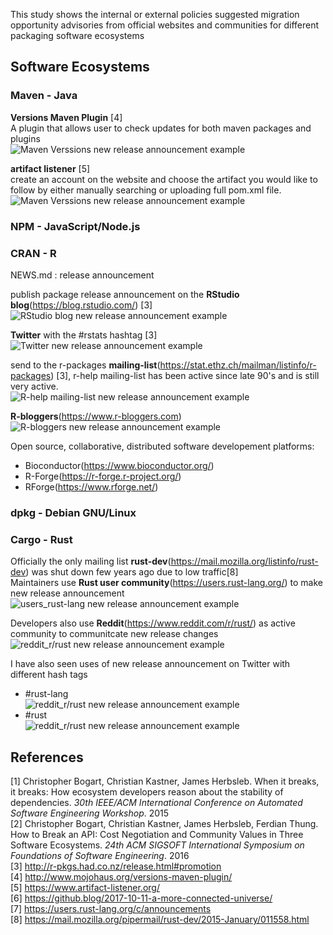 This study shows the internal or external policies suggested migration opportunity advisories from official websites and communities for different packaging software ecosystems

## Software Ecosystems

### Maven - Java
**Versions Maven Plugin** [4]<br>
A plugin that allows user to check updates for both maven packages and plugins<br>
![Maven Verssions new release announcement example](https://github.com/SiRumCz/interdependency-problems-in-SECOs/blob/master/src/seco_new_release_screenshots/versions_maven_plugin_scrrenshot.png)

**artifact listener** [5]<br>
create an account on the website and choose the artifact you would like to follow by either manually searching or uploading full pom.xml file.<br>
![Maven Verssions new release announcement example](https://github.com/SiRumCz/interdependency-problems-in-SECOs/blob/master/src/seco_new_release_screenshots/maven_artifact_listener_screenshot.png)


### NPM - JavaScript/Node.js


### CRAN - R
NEWS.md : release announcement<br>

publish package release announcement on the **RStudio blog**(https://blog.rstudio.com/) [3]<br>
![RStudio blog new release announcement example](https://github.com/SiRumCz/interdependency-problems-in-SECOs/blob/master/src/seco_new_release_screenshots/rstudio_blog_screenshot.png)

**Twitter** with the #rstats hashtag [3]<br>
![Twitter new release announcement example](https://github.com/SiRumCz/interdependency-problems-in-SECOs/blob/master/src/seco_new_release_screenshots/twitter_rstats_hashtag_screenshot.png)

send to the r-packages **mailing-list**(https://stat.ethz.ch/mailman/listinfo/r-packages) [3], r-help mailing-list has been active since late 90's and is still very active.<br>
![R-help mailing-list new release announcement example](https://github.com/SiRumCz/interdependency-problems-in-SECOs/blob/master/src/seco_new_release_screenshots/r-help_screenshot.png)

**R-bloggers**(https://www.r-bloggers.com)<br>
![R-bloggers new release announcement example](https://github.com/SiRumCz/interdependency-problems-in-SECOs/blob/master/src/seco_new_release_screenshots/Screenshot%20from%202019-08-07%2012-13-25.png)

Open source, collaborative, distributed software developement platforms:
- Bioconductor(https://www.bioconductor.org/)
- R-Forge(https://r-forge.r-project.org/)
- RForge(https://www.rforge.net/)

### dpkg - Debian GNU/Linux

### Cargo - Rust
Officially the only mailing list **rust-dev**(https://mail.mozilla.org/listinfo/rust-dev) was shut down few years ago due to low traffic[8]<br>
Maintainers use **Rust user community**(https://users.rust-lang.org/) to make new release announcement<br>
![users_rust-lang new release announcement example](https://github.com/SiRumCz/interdependency-problems-in-SECOs/blob/master/src/seco_new_release_screenshots/rust_lang_announcement_screenshot.png)

Developers also use **Reddit**(https://www.reddit.com/r/rust/) as active community to communitcate new release changes<br>
![reddit_r/rust new release announcement example](https://github.com/SiRumCz/interdependency-problems-in-SECOs/blob/master/src/seco_new_release_screenshots/reddit_rust_screenshot.png)

I have also seen uses of new release announcement on Twitter with different hash tags<br>
- #rust-lang<br>
![reddit_r/rust new release announcement example](https://github.com/SiRumCz/interdependency-problems-in-SECOs/blob/master/src/seco_new_release_screenshots/twitter_rust_lang_screenshot.png)
- #rust<br>
![reddit_r/rust new release announcement example](https://github.com/SiRumCz/interdependency-problems-in-SECOs/blob/master/src/seco_new_release_screenshots/twitter_rust_lang_screenshot_2.png)

## References
[1] Christopher Bogart, Christian Kastner, James Herbsleb. When it breaks, it breaks: How ecosystem developers reason about the stability of dependencies. *30th IEEE/ACM International Conference on Automated Software Engineering Workshop*. 2015<br>
[2] Christopher Bogart, Christian Kastner, James Herbsleb, Ferdian Thung. How to Break an API: Cost Negotiation and Community Values in Three Software Ecosystems. *24th ACM SIGSOFT International Symposium on Foundations of Software Engineering*. 2016<br>
[3] http://r-pkgs.had.co.nz/release.html#promotion<br>
[4] http://www.mojohaus.org/versions-maven-plugin/<br>
[5] https://www.artifact-listener.org/<br>
[6] https://github.blog/2017-10-11-a-more-connected-universe/<br>
[7] https://users.rust-lang.org/c/announcements<br>
[8] https://mail.mozilla.org/pipermail/rust-dev/2015-January/011558.html<br>

